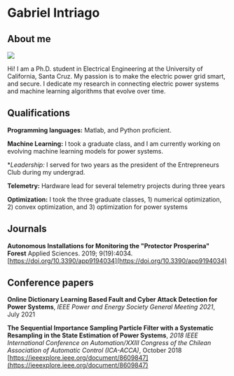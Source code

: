 # Gabriel Intriago

## About me
![](https://postimg.cc/1VBmqLSP)

Hi! I am a Ph.D. student in Electrical Engineering at the University of California, Santa Cruz.
My passion is to make the electric power grid smart, and secure.
I dedicate my research in connecting electric power systems and machine learning algorithms that evolve over time.


## Qualifications

**Programming languages:** Matlab, and Python proficient.

**Machine Learning:** I took a graduate class, and I am currently working on evolving machine learning models for power systems.

**Leadership:* I served for two years as the president of the Entrepreneurs Club during my undergrad.

**Telemetry:** Hardware lead for several telemetry projects during three years

**Optimization:** I took the three graduate classes, 1) numerical optimization, 2) convex optimization, and 3) optimization for power systems


## Journals

**Autonomous Installations for Monitoring the "Protector Prosperina" Forest**
Applied Sciences. 2019; 9(19):4034.
[https://doi.org/10.3390/app9194034](https://doi.org/10.3390/app9194034)


## Conference papers

**Online Dictionary Learning Based Fault and Cyber Attack Detection for Power Systems**, _IEEE Power and Energy Society General Meeting 2021_, July 2021

**The Sequential Importance Sampling Particle Filter with a Systematic Resampling in the State Estimation of Power Systems**, _2018 IEEE International Conference on Automation/XXIII Congress of the Chilean Association of Automatic Control (ICA-ACCA)_, October 2018
[https://ieeexplore.ieee.org/document/8609847](https://ieeexplore.ieee.org/document/8609847)
